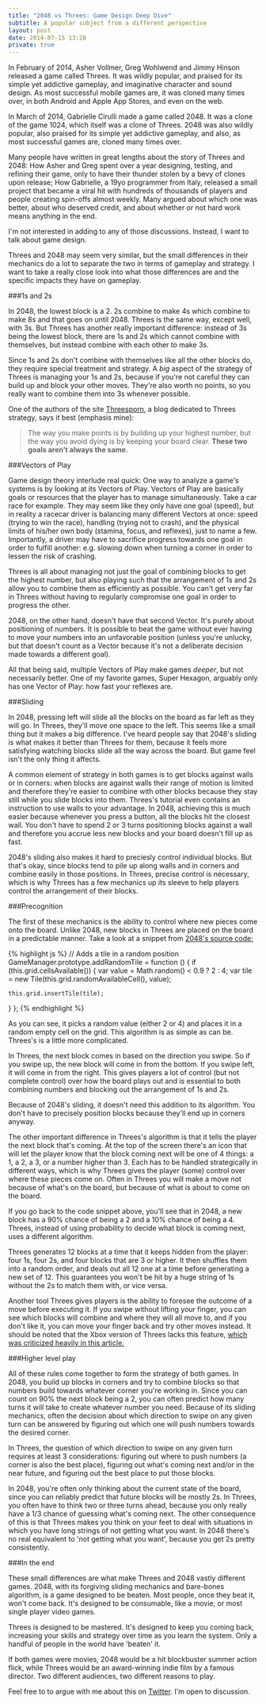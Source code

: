 ```yaml
---
title: "2048 vs Threes: Game Design Deep Dive"
subtitle: A popular subject from a different perspective
layout: post
date: 2014-07-15 13:28
private: true
---
```


In February of 2014, Asher Vollmer, Greg Wohlwend and Jimmy Hinson released a game called Threes. It was wildly popular, and praised for its simple yet addictive gameplay, and imaginative character and sound design. As most successful mobile games are, it was cloned many times over, in both Android and Apple App Stores, and even on the web.

In March of 2014, Gabrielle Cirulli made a game called 2048. It was a clone of the game 1024, which itself was a clone of Threes. 2048 was also wildly popular, also praised for its simple yet addictive gameplay, and also, as most successful games are, cloned many times over.

Many people have written in great lengths about the story of Threes and 2048: How Asher and Greg spent over a year designing, testing, and refining their game, only to have their thunder stolen by a bevy of clones upon release; How Gabrielle, a 19yo programmer from Italy, released a small project that became a viral hit with hundreds of thousands of players and people creating spin-offs almost weekly. Many argued about which one was better, about who deserved credit, and about whether or not hard work means anything in the end.

I'm not interested in adding to any of those discussions. Instead, I want to talk about game design.

Threes and 2048 may seem very similar, but the small differences in their mechanics do a lot to separate the two in terms of gameplay and strategy. I want to take a really close look into what those differences are and the specific impacts they have on gameplay.

###1s and 2s

In 2048, the lowest block is a 2. 2s combine to make 4s which combine to make 8s and that goes on until 2048. Threes is the same way, except well, with 3s. But Threes has another really important difference: instead of 3s being the lowest block, there are 1s and 2s which cannot combine with themselves, but instead combine with each other to make 3s. 

Since 1s and 2s don't combine with themselves like all the other blocks do, they require special treatment and strategy. A *big* aspect of the strategy of Threes is managing your 1s and 2s, because if you're not careful they can build up and block your other moves. They're also worth no points, so you really want to combine them into 3s whenever possible.

One of the authors of the site [Threesporn](http://threesporn.com/), a blog dedicated to Threes strategy, says it best (emphasis mine):

> The way you make points is by building up your highest number, but the way you avoid dying is by keeping your board clear. __These two goals aren’t always the same.__

###Vectors of Play

Game design theory interlude real quick: One way to analyze a game's systems is by looking at its Vectors of Play. Vectors of Play are basically goals or resources that the player has to manage simultaneously. Take a car race for example. They may seem like they only have one goal (speed), but in reality a racecar driver is balancing many different Vectors at once: speed (trying to win the race), handling (trying not to crash), and the physical limits of his/her own body (stamina, focus, and reflexes), just to name a few. Importantly, a driver may have to sacrifice progress towards one goal in order to fulfill another: e.g. slowing down when turning a corner in order to lessen the risk of crashing. 

Threes is all about managing not just the goal of combining blocks to get the highest number, but also playing such that the arrangement of 1s and 2s allow you to combine them as efficiently as possible. You can't get very far in Threes without having to regularly compromise one goal in order to progress the other.

2048, on the other hand, doesn't have that second Vector. It's purely about positioning of numbers. It is possible to beat the game without ever having to move your numbers into an unfavorable position (unless you're unlucky, but that doesn't count as a Vector because it's not a deliberate decision made towards a different goal).

All that being said, multiple Vectors of Play make games *deeper*, but not necessarily better. One of my favorite games, Super Hexagon, arguably only has one Vector of Play: how fast your reflexes are.

###Sliding

In 2048, pressing left will slide all the blocks on the board as far left as they will go. In Threes, they'll move one space to the left. This seems like a small thing but it makes a big difference. I've heard people say that 2048's sliding is what makes it better than Threes for them, because it feels more satisfying watching blocks slide all the way across the board. But game feel isn't the only thing it affects.

A common element of strategy in both games is to get blocks against walls or in corners: when blocks are against walls their range of motion is limited and therefore they're easier to combine with other blocks because they stay still while you slide blocks into them. Threes's tutorial even contains an instruction to use walls to your advantage. In 2048, achieving this is much easier because whenever you press a button, all the blocks hit the closest wall. You don't have to spend 2 or 3 turns positioning blocks against a wall and therefore you accrue less new blocks and your board doesn't fill up as fast.

2048's sliding also makes it hard to preciesly control individual blocks. But that's okay, since blocks tend to pile up along walls and in corners and combine easily in those positions. In Threes, precise control is necessary, which is why Threes has a few mechanics up its sleeve to help players control the arrangement of their blocks.

###Precognition

The first of these mechanics is the ability to control where new pieces come onto the board. Unlike 2048, new blocks in Threes are placed on the board in a predictable manner. Take a look at a snippet from [2048's source code:](https://github.com/gabrielecirulli/2048/)

{% highlight js %}
// Adds a tile in a random position
GameManager.prototype.addRandomTile = function () {
  if (this.grid.cellsAvailable()) {
    var value = Math.random() < 0.9 ? 2 : 4;
    var tile = new Tile(this.grid.randomAvailableCell(), value);

    this.grid.insertTile(tile);
  }
};
{% endhighlight %}

As you can see, it picks a random value (either 2 or 4) and places it in a random empty cell on the grid. This algorithm is as simple as can be. Threes's is a little more complicated.

In Threes, the next block comes in based on the direction you swipe. So if you swipe up, the new block will come in from the bottom. If you swipe left, it will come in from the right. This gives players a lot of control (but not complete control) over how the board plays out and is essential to both combining numbers and blocking out the arrangement of 1s and 2s.

Because of 2048's sliding, it doesn't need this addition to its algorithm. You don't have to precisely position blocks because they'll end up in corners anyway.

The other important difference in Threes's algorithm is that it tells the player the next block that's coming. At the top of the screen there's an icon that will let the player know that the block coming next will be one of 4 things: a 1, a 2, a 3, or a number higher than 3. Each has to be handled strategically in different ways, which is why Threes gives the player (some) control over where these pieces come on. Often in Threes you will make a move not because of what's on the board, but because of what is about to come on the board.

If you go back to the code snippet above, you'll see that in 2048, a new block has a 90% chance of being a 2 and a 10% chance of being a 4. Threes, instead of using probability to decide what block is coming next, uses a different algorithm.

Threes generates 12 blocks at a time that it keeps hidden from the player: four 1s, four 2s, and four blocks that are 3 or higher. It then shuffles them into a random order, and deals out all 12 one at a time before generating a new set of 12. This guarantees you won't be hit by a huge string of 1s without the 2s to match them with, or vice versa.  

Another tool Threes gives players is the ability to foresee the outcome of a move before executing it. If you swipe without lifting your finger, you can see which blocks will combine and where they will all move to, and if you don't like it, you can move your finger back and try other moves instead. It should be noted that the Xbox version of Threes lacks this feature, [which was criticized heavily in this article.](http://kotaku.com/one-iphone-game-thats-worse-with-an-xbox-controller-1592818896)

###Higher level play

All of these rules come together to form the strategy of both games. In 2048, you build up blocks in corners and try to combine blocks so that numbers build towards whatever corner you're working in. Since you can count on 90% the next block being a 2, you can often predict how many turns it will take to create whatever number you need. Because of its sliding mechanics, often the decision about which direction to swipe on any given turn can be answered by figuring out which one will push numbers towards the desired corner.

In Threes, the question of which direction to swipe on any given turn requires at least 3 considerations: figuring out where to push numbers (a corner is also the best place), figuring out what's coming next and/or in the near future, and figuring out the best place to put those blocks.

In 2048, you're often only thinking about the current state of the board, since you can reliably predict that future blocks will be mostly 2s. In Threes, you often have to think two or three turns ahead, because you only really have a 1/3 chance of guessing what's coming next. The other consequence of this is that Threes makes you think on your feet to deal with situations in which you have long strings of not getting what you want. In 2048 there's no real equivalent to 'not getting what you want', because you get 2s pretty consistently. 

###In the end

These small differences are what make Threes and 2048 vastly different games. 2048, with its forgiving sliding mechanics and bare-bones algorithm, is a game designed to be beaten. Most people, once they beat it, won't come back. It's designed to be consumable, like a movie, or most single player video games.

Threes is designed to be mastered. It's designed to keep you coming back, increasing your skills and strategy over time as you learn the system. Only a handful of people in the world have 'beaten' it. 

If both games were movies, 2048 would be a hit blockbuster summer action flick, while Threes would be an award-winning indie film by a famous director. Two different audiences, two different reasons to play.

Feel free to to argue with me about this on [Twitter](http://twitter.com/@robertvinluan). I'm open to discussion.


